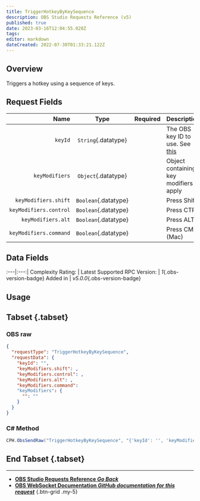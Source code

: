 ```yaml
---
title: TriggerHotkeyByKeySequence
description: OBS Studio Requests Reference (v5)
published: true
date: 2023-03-16T12:04:55.028Z
tags: 
editor: markdown
dateCreated: 2022-07-30T01:33:21.122Z
---
```


## Overview
Triggers a hotkey using a sequence of keys.

## Request Fields
Name | Type | Required| Description |
----:|:----:|:-------:|:------------|
`keyId` | `String`{.datatype} | <i class="mdi mdi-close-thick"></i> | The OBS key ID to use. See [this](https://github.com/obsproject/obs-studio/blob/master/libobs/obs-hotkeys.h)
`keyModifiers` | `Object`{.datatype} | <i class="mdi mdi-close-thick"></i> | Object containing key modifiers to apply
`keyModifiers.shift` | `Boolean`{.datatype} | <i class="mdi mdi-close-thick"></i> | Press Shift
`keyModifiers.control` | `Boolean`{.datatype} | <i class="mdi mdi-close-thick"></i> | Press CTRL
`keyModifiers.alt` | `Boolean`{.datatype} | <i class="mdi mdi-close-thick"></i> | Press ALT
`keyModifiers.command` | `Boolean`{.datatype} | <i class="mdi mdi-close-thick"></i> | Press CMD (Mac)

## Data Fields
:---|:---:|
Complexity Rating: | <span class="stars stars--4"></span>
Latest Supported RPC Version: | *1*{.obs-version-badge}
Added in | *v5.0.0*{.obs-version-badge}

## Usage
## Tabset {.tabset}
### OBS raw
```json
{
  "requestType": "TriggerHotkeyByKeySequence",
  "requestData": {
    "keyId": "",
    "keyModifiers.shift": ,
    "keyModifiers.control": ,
    "keyModifiers.alt": ,
    "keyModifiers.command": 
    "keyModifiers": {
      "": ""
    }
  }
}
```

### C# Method
```csharp
CPH.ObsSendRaw("TriggerHotkeyByKeySequence", "{'keyId': '', 'keyModifiers.shift': , 'keyModifiers.control': '', 'keyModifiers.alt': '', 'keyModifiers.command': '', 'keyModifiers': { '': '' }}", 0);
```
## End Tabset {.tabset}

---

- [<i class="mdi mdi-chevron-left"></i>**OBS Studio Requests Reference *Go Back***](/Broadcasters/OBS/Requests)
- [<i class="mdi mdi-github"></i> **OBS WebSocket Documentation *GitHub documentation for this request***](https://github.com/obsproject/obs-websocket/blob/master/docs/generated/protocol.md#triggerhotkeybykeysequence)
{.btn-grid .my-5}